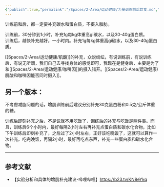 ```yaml
---
{"publish":true,"permalink":"/Spaces/2-Area/运动健康/力量训练前后饮食.md","title":"力量训练前后饮食","created":"2022-10-01","modified":"2023-03-14","published":"2025-07-12T17:50:18.856+08:00","cssclasses":""}
---
```



训练前和后，都一定要补充碳水和蛋白质，不摄入脂肪。

训练前，30分钟到1小时，补充1g每kg体重高gi碳水，以及30-40g蛋白质。  
训练后，越快补充越好，一小时内。补充1g每kg体重高gi碳水，以及30-40g蛋白质。

[[Spaces/2-Area/运动健康/肌酸]]的补充，众说纷纭，有说训练前，有说训练后，有说无所谓，我们自己去寻找身体的感觉即可，我现在是健身后，主要是为了和[[Spaces/2-Area/运动健康/咖啡因]]的摄入错开。[[Spaces/2-Area/运动健康/肌酸和咖啡因能否同时摄入]]。

## 另一个版本：

不考虑减脂问题的话，增肌训练前后建议分别补充30克蛋白粉和0.5克/公斤体重的糖。

训练后即刻补充之后，不是说就不用吃饭了，训练后的补充与吃饭是两件事。而且，训练后6个小时内，最好每隔2小时左右再补充点蛋白质和碳水化合物，比如下午训练后即刻补充了，之后过了2小时左右，正好该吃晚饭了，这就可以算作一次补充。吃完晚饭，再隔2小时，最好再吃点东西，补充一些蛋白质和碳水化合物。

---

## 参考文献

- 【实验分析和具体的增肌补充建议-哔哩哔哩】https://b23.tv/KN8eYkq
